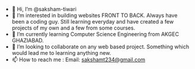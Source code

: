 - 👋 Hi, I’m @saksham-tiwari
- 👀 I’m interested in building websites FRONT TO BACK. Always have been a coding guy. Still learning everyday and have created a few projects of my own and a few from some courses.
- 🌱 I’m currently learning Computer Science Engineering from AKGEC GHAZIABAD.
- 💞️ I’m looking to collaborate on any web based project. Something which would lead me to learning anything new.
- 📫 How to reach me : Email: sakshamt234@gmail.com


